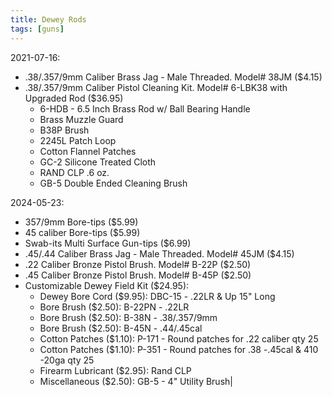 ```yaml
---
title: Dewey Rods
tags: [guns]
---
```

2021-07-16:
- .38/.357/9mm Caliber Brass Jag - Male Threaded. Model# 38JM  ($4.15)
- .38/.357/9mm Caliber Pistol Cleaning Kit. Model# 6-LBK38 with Upgraded Rod ($36.95)
	- 6-HDB - 6.5 Inch Brass Rod w/ Ball Bearing Handle
	- Brass Muzzle Guard
	- B38P Brush
	- 2245L Patch Loop
	- Cotton Flannel Patches
	- GC-2 Silicone Treated Cloth
	- RAND CLP .6 oz.
	- GB-5 Double Ended Cleaning Brush

2024-05-23:
- 357/9mm Bore-tips ($5.99)
- 45 caliber Bore-tips ($5.99)
- Swab-its Multi Surface Gun-tips ($6.99)
- .45/.44 Caliber Brass Jag - Male Threaded. Model# 45JM ($4.15)
- .22 Caliber Bronze Pistol Brush. Model# B-22P ($2.50)
- .45 Caliber Bronze Pistol Brush. Model# B-45P ($2.50)
- Customizable Dewey Field Kit ($24.95):
	- Dewey Bore Cord ($9.95): DBC-15 - .22LR & Up 15" Long
	- Bore Brush ($2.50): B-22PN - .22LR
	- Bore Brush ($2.50): B-38N - .38/.357/9mm
	- Bore Brush ($2.50): B-45N - .44/.45cal
	- Cotton Patches ($1.10): P-171 - Round patches for .22 caliber qty 25
	- Cotton Patches ($1.10): P-351 - Round patches for .38 -.45cal & 410 -20ga qty 25
	- Firearm Lubricant ($2.95): Rand CLP
	- Miscellaneous ($2.50): GB-5 - 4" Utility Brush|
